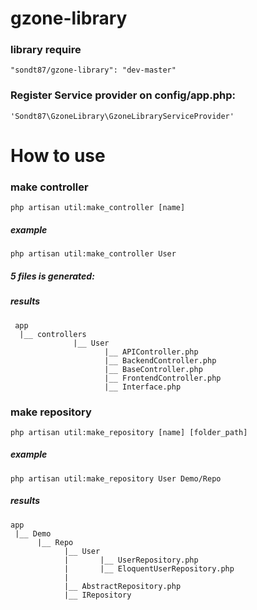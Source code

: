 
gzone-library
=============
### library require
`"sondt87/gzone-library": "dev-master"`

### Register Service provider on config/app.php: 
`'Sondt87\GzoneLibrary\GzoneLibraryServiceProvider'`

How to use
=============

### make controller
`php artisan util:make_controller [name]`
##### example
`php artisan util:make_controller User`
##### 5 files is generated:
##### results
     app 
      |__ controllers
                  |__ User
                         |__ APIController.php
                         |__ BackendController.php
                         |__ BaseController.php
                         |__ FrontendController.php
                         |__ Interface.php
                         
                      

### make repository
`php artisan util:make_repository [name] [folder_path]`

##### example
`php artisan util:make_repository User Demo/Repo`

##### results
    app
     |__ Demo
          |__ Repo
                |__ User
                |       |__ UserRepository.php
                |       |__ EloquentUserRepository.php
                |      
                |__ AbstractRepository.php
                |__ IRepository
